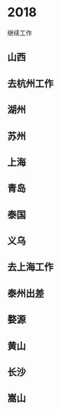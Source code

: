 # 2018
继续工作
## 山西
## 去杭州工作
## 湖州
## 苏州
## 上海
## 青岛
## 泰国
## 义乌
## 去上海工作
## 泰州出差
## 婺源
## 黄山
## 长沙
## 嵩山